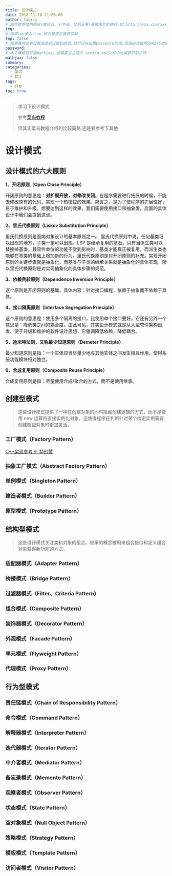 ```yaml
---
title: 设计模式
date: 2018-11-18 21:06:08
author: tabris
# 图片推荐使用图床(腾讯云、七牛云、又拍云等)来做图片的路径.如:http://xxx.com/xxx.jpg
img:
# 如果top值为true,则会是首页推荐文章
top: false
# 如果要对文章设置阅读验证密码的话,就可以在设置password的值,该值必须是用SHA256加密后的密码,防止被他人识破
password:
# 本文章是否开启mathjax，且需要在主题的_config.yml文件中也需要开启才行
mathjax: false
summary:
categories:
  - 学习
  - 软工
tags:
  - 开发
toc: true
---
```


> 学习下设计模式
>
> 参考[菜鸟教程](http://www.runoob.com/)
>
> 但其实菜鸟教程介绍的比较简略,还是要参考下其他

<!-- more -->

# 设计模式

## 设计模式的六大原则

**1、开闭原则（Open Close Principle）**

开闭原则的意思是：**对扩展开放，对修改关闭**。在程序需要进行拓展的时候，不能去修改原有的代码，实现一个热插拔的效果。简言之，是为了使程序的扩展性好，易于维护和升级。想要达到这样的效果，我们需要使用接口和抽象类，后面的具体设计中我们会提到这点。

**2、里氏代换原则（Liskov Substitution Principle）**

里氏代换原则是面向对象设计的基本原则之一。 里氏代换原则中说，任何基类可以出现的地方，子类一定可以出现。LSP 是继承复用的基石，只有当派生类可以替换掉基类，且软件单位的功能不受到影响时，基类才能真正被复用，而派生类也能够在基类的基础上增加新的行为。里氏代换原则是对开闭原则的补充。实现开闭原则的关键步骤就是抽象化，而基类与子类的继承关系就是抽象化的具体实现，所以里氏代换原则是对实现抽象化的具体步骤的规范。

**3、依赖倒转原则（Dependence Inversion Principle）**

这个原则是开闭原则的基础，具体内容：针对接口编程，依赖于抽象而不依赖于具体。

**4、接口隔离原则（Interface Segregation Principle）**

这个原则的意思是：使用多个隔离的接口，比使用单个接口要好。它还有另外一个意思是：降低类之间的耦合度。由此可见，其实设计模式就是从大型软件架构出发、便于升级和维护的软件设计思想，它强调降低依赖，降低耦合。

**5、迪米特法则，又称最少知道原则（Demeter Principle）**

最少知道原则是指：一个实体应当尽量少地与其他实体之间发生相互作用，使得系统功能模块相对独立。

**6、合成复用原则（Composite Reuse Principle）**

合成复用原则是指：尽量使用合成/聚合的方式，而不是使用继承。

## 创建型模式

> 这些设计模式提供了一种在创建对象的同时隐藏创建逻辑的方式，而不是使用 new 运算符直接实例化对象。这使得程序在判断针对某个给定实例需要创建哪些对象时更加灵活。

### 工厂模式（Factory Pattern）

[C++实现参考 <- 特别赞](https://blog.csdn.net/silangquan/article/details/20492293)



### 抽象工厂模式（Abstract Factory Pattern）

### 单例模式（Singleton Pattern）

### 建造者模式（Builder Pattern）

### 原型模式（Prototype Pattern）



## **结构型模式**

> 这些设计模式关注类和对象的组合。继承的概念被用来组合接口和定义组合对象获得新功能的方式。

### 适配器模式（Adapter Pattern）

### 桥接模式（Bridge Pattern）

### 过滤器模式（Filter、Criteria Pattern）

### 组合模式（Composite Pattern）

### 装饰器模式（Decorator Pattern）

### 外观模式（Facade Pattern）

### 享元模式（Flyweight Pattern）

### 代理模式（Proxy Pattern）



## **行为型模式**

### 责任链模式（Chain of Responsibility Pattern）

### 命令模式（Command Pattern）

### 解释器模式（Interpreter Pattern）

### 迭代器模式（Iterator Pattern）

### 中介者模式（Mediator Pattern）

### 备忘录模式（Memento Pattern）

### 观察者模式（Observer Pattern）

### 状态模式（State Pattern）

### 空对象模式（Null Object Pattern）

### 策略模式（Strategy Pattern）

### 模板模式（Template Pattern）

### 访问者模式（Visitor Pattern）
